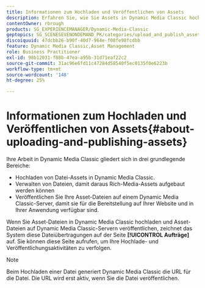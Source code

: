 ```yaml
---
title: Informationen zum Hochladen und Veröffentlichen von Assets
description: Erfahren Sie, wie Sie Assets in Dynamic Media Classic hochladen und veröffentlichen.
contentOwner: rbrough
products: SG_EXPERIENCEMANAGER/Dynamic-Media-Classic
geptopics: SG_SCENESEVENONDEMAND_PK/categories/upload_and_publish_assets
discoiquuid: 47dcbb26-b90f-40d7-964e-f08fe98fcdbb
feature: Dynamic Media Classic,Asset Management
role: Business Practitioner
exl-id: 98b12031-f88b-47ea-a95b-31d71eaf22c2
source-git-commit: 31ac96e6fd11c47284d58540f5ec0135f0e6223b
workflow-type: tm+mt
source-wordcount: '148'
ht-degree: 25%

---
```


# Informationen zum Hochladen und Veröffentlichen von Assets{#about-uploading-and-publishing-assets}

Ihre Arbeit in Dynamic Media Classic gliedert sich in drei grundlegende Bereiche:

* Hochladen von Datei-Assets in Dynamic Media Classic.
* Verwalten von Dateien, damit daraus Rich-Media-Assets aufgebaut werden können
* Veröffentlichen Sie Ihre Asset-Dateien auf einem Dynamic Media Classic-Server, damit sie für die Bereitstellung auf Ihrer Website und in Ihrer Anwendung verfügbar sind.

Wenn Sie Asset-Dateien in Dynamic Media Classic hochladen und Asset-Dateien auf Dynamic Media Classic-Servern veröffentlichen, zeichnet das System diese Dateiübertragungen auf der Seite **[!UICONTROL Aufträge]** auf. Sie können diese Seite aufrufen, um Ihre Hochlade- und Veröffentlichungsaktivitäten zu verfolgen.

>[!NOTE]
>
>Beim Hochladen einer Datei generiert Dynamic Media Classic die URL für die Datei. Die URL wird erst aktiv, wenn Sie die Datei veröffentlichen.

<!-- >[!NOTE]
>
>A new Instant Publish feature was made available shortly after the release of Dynamic Media Classic 6.0. This feature, which publishes assets immediately with one step, is being rolled out gradually, replacing the **[!UICONTROL Mark for Publish]** functionality. Some users will continue to see the current interface and functionality for a while, until they are included in the rollout. In addition, some assets will continue to use the “Mark for Publish” process for a while after the rollout. -->
